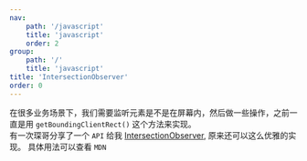 ```yaml
---
nav:
    path: '/javascript'
    title: 'javascript'
    order: 2
group:
    path: '/'
    title: 'javascript'
title: 'IntersectionObserver'
order: 0
---
```


在很多业务场景下，我们需要监听元素是不是在屏幕内，然后做一些操作，之前一直是用 `getBoundingClientRect()` 这个方法来实现。<br />
有一次琛哥分享了一个 `API` 给我 [IntersectionObserver][1], 原来还可以这么优雅的实现。
具体用法可以查看 `MDN`

<code src="./index.jsx" />

[1]: http://www.ruanyifeng.com/blog/2016/11/intersectionobserver_api.html
